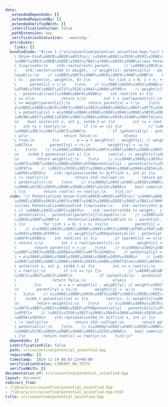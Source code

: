 ```yaml
---
data:
  _extendedDependsOn: []
  _extendedRequiredBy: []
  _extendedVerifiedWith: []
  _isVerificationFailed: false
  _pathExtension: hpp
  _verificationStatusIcon: ':warning:'
  attributes:
    links: []
  bundledCode: "#line 1 \"src/unionfind/potential_unionfind.hpp\"\n// Potentialized\
    \ Union-Find\u69CB\u9020\u4F53\n// \u5404\u8981\u7D20\u9593\u306E\u30DD\u30C6\u30F3\
    \u30B7\u30E3\u30EB\u5DEE\u3092\u7BA1\u7406\u3059\u308B\nclass PotentializedUnionFind\
    \ {\nprivate:\n    std::vector<int> parent;      // \u89AA\u30CE\u30FC\u30C9\n\
    \    std::vector<int64_t> weight;  // weight[x]: potential[x] - potential[parent[x]]\n\
    \npublic:\n    // \u30B3\u30F3\u30B9\u30C8\u30E9\u30AF\u30BF\n    PotentializedUnionFind(int\
    \ n) : parent(n), weight(n, 0) {\n        for (int i = 0; i < n; ++i)\n      \
    \      parent[i] = i;\n    }\n\n    // x\u306E\u6839\u3092\u898B\u3064\u3051\u308B\
    \uFF08\u7D4C\u8DEF\u5727\u7E2E\u3042\u308A\uFF09\n    // weight[x]\u3092potential[x]\
    \ - potential[root]\u306B\u66F4\u65B0\n    int root(int x) {\n        if (parent[x]\
    \ == x)\n            return x;\n        int r = root(parent[x]);\n        weight[x]\
    \ += weight[parent[x]];\n        return parent[x] = r;\n    }\n\n    // x\u3068\
    y\u3092\u30DD\u30C6\u30F3\u30B7\u30E3\u30EB\u5DEEw\u3067\u4F75\u5408\n    // potential[y]\
    \ = potential[x] + w\u3068\u306A\u308B\u3088\u3046\u306B\u3059\u308B\n    // \u4E00\
    \u8CAB\u6027\u304C\u53D6\u308C\u306A\u3044\u5834\u5408\u306Ffalse\u3092\u8FD4\u3059\
    \n    bool unite(int x, int y, int64_t w) {\n        int rx = root(x);\n     \
    \   int ry = root(y);\n        if (rx == ry) {\n            // \u4E00\u8CAB\u6027\
    \u306E\u30C1\u30A7\u30C3\u30AF\n            if (potential(y) - potential(x) !=\
    \ w)\n                return false;\n            else\n                return\
    \ true;\n        }\n        w = w + weight[x] - weight[y]; // weight\u3092\u8ABF\
    \u6574\n        parent[ry] = rx;\n        weight[ry] = -w;\n        return true;\n\
    \    }\n\n    // x\u306E\u30DD\u30C6\u30F3\u30B7\u30E3\u30EB\u3092\u53D6\u5F97\
    \n    int64_t potential(int x) {\n        root(x); // weight[x]\u3092\u66F4\u65B0\
    \n        return weight[x];\n    }\n\n    // x\u304B\u3089y\u3078\u306E\u30DD\u30C6\
    \u30F3\u30B7\u30E3\u30EB\u5DEE\uFF08potential[y] - potential[x]\uFF09\u3092\u53D6\
    \u5F97\n    // \u9023\u7D50\u3057\u3066\u3044\u306A\u3044\u5834\u5408\u306Fstd::nullopt\u3092\
    \u8FD4\u3059\n    std::optional<int64_t> diff(int x, int y) {\n        if (root(x)\
    \ != root(y))\n            return std::nullopt;\n        return potential(y) -\
    \ potential(x);\n    }\n\n    // x\u3068y\u304C\u540C\u3058\u30B0\u30EB\u30FC\u30D7\
    \u306B\u5C5E\u3059\u308B\u304B\u3092\u5224\u5B9A\n    bool same(int x, int y)\
    \ {\n        return root(x) == root(y);\n    }\n};\n"
  code: "// Potentialized Union-Find\u69CB\u9020\u4F53\n// \u5404\u8981\u7D20\u9593\
    \u306E\u30DD\u30C6\u30F3\u30B7\u30E3\u30EB\u5DEE\u3092\u7BA1\u7406\u3059\u308B\
    \nclass PotentializedUnionFind {\nprivate:\n    std::vector<int> parent;     \
    \ // \u89AA\u30CE\u30FC\u30C9\n    std::vector<int64_t> weight;  // weight[x]:\
    \ potential[x] - potential[parent[x]]\n\npublic:\n    // \u30B3\u30F3\u30B9\u30C8\
    \u30E9\u30AF\u30BF\n    PotentializedUnionFind(int n) : parent(n), weight(n, 0)\
    \ {\n        for (int i = 0; i < n; ++i)\n            parent[i] = i;\n    }\n\n\
    \    // x\u306E\u6839\u3092\u898B\u3064\u3051\u308B\uFF08\u7D4C\u8DEF\u5727\u7E2E\
    \u3042\u308A\uFF09\n    // weight[x]\u3092potential[x] - potential[root]\u306B\
    \u66F4\u65B0\n    int root(int x) {\n        if (parent[x] == x)\n           \
    \ return x;\n        int r = root(parent[x]);\n        weight[x] += weight[parent[x]];\n\
    \        return parent[x] = r;\n    }\n\n    // x\u3068y\u3092\u30DD\u30C6\u30F3\
    \u30B7\u30E3\u30EB\u5DEEw\u3067\u4F75\u5408\n    // potential[y] = potential[x]\
    \ + w\u3068\u306A\u308B\u3088\u3046\u306B\u3059\u308B\n    // \u4E00\u8CAB\u6027\
    \u304C\u53D6\u308C\u306A\u3044\u5834\u5408\u306Ffalse\u3092\u8FD4\u3059\n    bool\
    \ unite(int x, int y, int64_t w) {\n        int rx = root(x);\n        int ry\
    \ = root(y);\n        if (rx == ry) {\n            // \u4E00\u8CAB\u6027\u306E\
    \u30C1\u30A7\u30C3\u30AF\n            if (potential(y) - potential(x) != w)\n\
    \                return false;\n            else\n                return true;\n\
    \        }\n        w = w + weight[x] - weight[y]; // weight\u3092\u8ABF\u6574\
    \n        parent[ry] = rx;\n        weight[ry] = -w;\n        return true;\n \
    \   }\n\n    // x\u306E\u30DD\u30C6\u30F3\u30B7\u30E3\u30EB\u3092\u53D6\u5F97\n\
    \    int64_t potential(int x) {\n        root(x); // weight[x]\u3092\u66F4\u65B0\
    \n        return weight[x];\n    }\n\n    // x\u304B\u3089y\u3078\u306E\u30DD\u30C6\
    \u30F3\u30B7\u30E3\u30EB\u5DEE\uFF08potential[y] - potential[x]\uFF09\u3092\u53D6\
    \u5F97\n    // \u9023\u7D50\u3057\u3066\u3044\u306A\u3044\u5834\u5408\u306Fstd::nullopt\u3092\
    \u8FD4\u3059\n    std::optional<int64_t> diff(int x, int y) {\n        if (root(x)\
    \ != root(y))\n            return std::nullopt;\n        return potential(y) -\
    \ potential(x);\n    }\n\n    // x\u3068y\u304C\u540C\u3058\u30B0\u30EB\u30FC\u30D7\
    \u306B\u5C5E\u3059\u308B\u304B\u3092\u5224\u5B9A\n    bool same(int x, int y)\
    \ {\n        return root(x) == root(y);\n    }\n};\n"
  dependsOn: []
  isVerificationFile: false
  path: src/unionfind/potential_unionfind.hpp
  requiredBy: []
  timestamp: '2024-11-19 06:07:23+09:00'
  verificationStatus: LIBRARY_NO_TESTS
  verifiedWith: []
documentation_of: src/unionfind/potential_unionfind.hpp
layout: document
redirect_from:
- /library/src/unionfind/potential_unionfind.hpp
- /library/src/unionfind/potential_unionfind.hpp.html
title: src/unionfind/potential_unionfind.hpp
---
```

